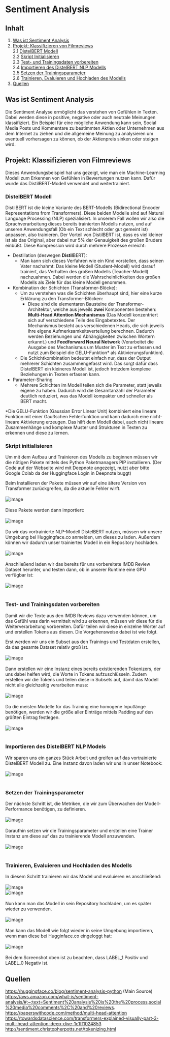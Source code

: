 # Sentiment Analysis
## Inhalt
1. [Was ist Sentiment Analysis](#heading1) <br>
2. [Projekt: Klassifizieren von Filmreviews](#heading2) <br>
	2.1 [DistelBERT Modell](#heading3) <br>
	2.2 [Skript Initialisieren](#heading4) <br>
	2.3 [Test- und Trainingsdaten vorbereiten](#heading5) <br>
	2.4 [Importieren des DistelBERT NLP Modells](#heading6) <br>
	2.5 [Setzen der Trainingsparameter](#heading7) <br>
	2.6 [Trainieren, Evaluieren und Hochladen des Modells](#heading8) <br>
3. [Quellen](#heading9) <br>

## Was ist Sentiment Analysis <a name="heading1"></a>
Die Sentiment Analyse ermöglicht das verstehen von Gefühlen in Texten. Dabei werden diese in positive, negative oder auch neutrale Meinungen klassifiziert. Ein Beispiel für eine mögliche Anwendung kann sein, Social Media Posts und Kommentare zu bestimmten Aktien oder Unternehmen aus dem Internet zu ziehen und die allgemeine Meinung zu analysieren um eventuell vorhersagen zu können, ob der Aktienpreis sinken oder steigen wird.
## Projekt: Klassifizieren von Filmreviews<a name="heading2"></a>
Dieses Anwendungsbeispiel hat uns gezeigt, wie man ein Machine-Learning Modell zum Erkennen von Gefühlen in Bewertungen nutzen kann. Dafür wurde das DistilBERT-Modell verwendet und weitertrainiert.
### DistelBERT Modell <a name="heading3"></a>
DistilBERT ist die kleine Variante des BERT-Modells (Bidirectional Encoder Representations from Transformers). Diese beiden Modelle sind auf Natural Language Processing (NLP) spezialisiert. In unserem Fall wollen wir also die Sprachverarbeitung dieses bereits trainierten Modells nutzen, und auf unseren Anwendungsfall (Ob ein Text schlecht oder gut gemeint ist) anpassen, also trainieren. Der Vorteil von DistilBERT ist, dass es viel kleiner ist als das Original, aber dabei nur 5% der Genauigkeit des großen Bruders einbüßt. Diese Kompression wird durch mehrere Prozesse erreicht:

-   Destillation (deswegen  **Distil**BERT):
    -   Man kann sich dieses Verfahren wie ein Kind vorstellen, dass seinen Vater nachahmt: Das kleine Modell (Student-Modell) wird darauf trainiert, das Verhalten des großen Modells (Teacher-Modell) nachzuahmen. Dabei werden die Wahrscheinlichkeiten des großen Modells als Ziele für das kleine Modell genommen.
-   Kombination der Schichten (Transformer-Blöcke):
    -   Um zu verstehen was die Schichten überhaupt sind, hier eine kurze Erklärung zu den Transformer-Blöcken:
        -   Diese sind die elementaren Bausteine der Transformer-Architektur, welche aus jeweils  **zwei**  Komponenten bestehen:  **Multi-Head Attention Mechanismus**  (Das Modell konzentriert sich auf verschiedene Teile des Eingabetextes. Der Mechanismus besteht aus verschiedenen Heads, die sich jeweils ihre eigene Aufmerksamkeitsverteilung berechnen. Dadurch werden Beziehungen und Abhängigkeiten zwischen Wörtern erkannt.) und  **Feedforward Neural Network**  (Verarbeitet die Ausgabe des Mechanismus um Muster im Text zu erfassen und nutzt zum Beispiel die GELU-Funktion* als Aktivierungsfunktion).
    -   Die Schichtkombination bedeutet einfach nur, dass der Output mehrerer Schichten zusammengefasst wird. Das sorgt dafür dass DistelBERT ein kleineres Modell ist, jedoch trotzdem komplexe Beziehungen in Texten erfassen kann.
-   Parameter-Sharing
    -   Mehrere Schichten im Modell teilen sich die Parameter, statt jeweils eigene zu haben. Dadurch wird die Gesamtanzahl der Parameter deutlich reduziert, was das Modell kompakter und schneller als BERT macht.

*Die GELU-Funktion (Gaussian Error Linear Unit) kombiniert eine lineare Funktion mit einer Gaußschen Fehlerfunktion und kann dadurch eine nicht-lineare Aktivierung erzeugen. Das hilft dem Modell dabei, auch nicht lineare Zusammenhänge und komplexe Muster und Strukturen in Texten zu erkennen und diese zu lernen.
### Skript initialisieren <a name="heading4"></a>
Um mit dem Aufbau und Trainieren des Modells zu beginnen müssen wir die nötigen Pakete mittels des Python Paketmanagers PIP installieren. (Der Code auf der Webseite wird mit Deepnote angezeigt, nutzt aber bitte Google Colab da der Huggingface Login in Deepnote buggt)

Beim Installieren der Pakete müssen wir auf eine ältere Version von Transformer zurückgreifen, da die aktuelle Fehler wirft. <br> <br>
![image](https://github.com/bladerunner-avalanche/Sentiment_Analysis/assets/117034924/7d8a2799-b148-4f32-bc2b-47e919e2c067) <br> <br>
Diese Pakete werden dann importiert: <br> <br>
![image](https://github.com/bladerunner-avalanche/Sentiment_Analysis/assets/117034924/a20043d8-b3b0-4f16-8cc3-4883dd283965) <br> <br>
Da wir das vortrainierte NLP-Modell DistelBERT nutzen, müssen wir unsere Umgebung bei Huggingface.co anmelden, um dieses zu laden. Außerdem können wir dadurch unser trainiertes Modell in ein Repository hochladen. <br> <br>
![image](https://github.com/bladerunner-avalanche/Sentiment_Analysis/assets/117034924/df688ad1-0910-474f-9516-2ac838b6ed1b) <br> <br>
Anschließend laden wir das bereits für uns vorbereitete IMDB Review Dataset herunter, und testen dann, ob in unserer Runtime eine GPU verfügbar ist: <br> <br>
![image](https://github.com/bladerunner-avalanche/Sentiment_Analysis/assets/117034924/761e2e17-bf35-4907-804f-536d603fce10) <br> <br>
### Test- und Trainingsdaten vorbereiten <a name="heading5"></a>
Damit wir die Texte aus den IMDB Reviews dazu verwenden können, um das Gefühl was darin vermittelt wird zu erkennen, müssen wir diese für die Weiterverarbeitung vorbereiten. Dafür teilen wir diese in einzelne Wörter auf und erstellen Tokens aus diesen. Die Vorgehensweise dabei ist wie folgt.

Erst werden wir uns ein Subset aus den Trainings und Testdaten erstellen, da das gesamte Dataset relativ groß ist. <br> <br>
![image](https://github.com/bladerunner-avalanche/Sentiment_Analysis/assets/117034924/87902984-e4d3-424c-bc26-f6354150eff7) <br> <br>
Dann erstellen wir eine Instanz eines bereits existierenden Tokenizers, der uns dabei helfen wird, die Worte in Tokens aufzuschlüsseln. Zudem erstellen wir die Tokens und teilen diese in Subsets auf, damit das Modell nicht alle gleichzeitig verarbeiten muss: <br> <br>
![image](https://github.com/bladerunner-avalanche/Sentiment_Analysis/assets/117034924/bee58e01-66e5-47e9-8ce8-acab6fe780c3) <br> <br>
Da die meisten Modelle für das Training eine homogene Inputlänge benötigen, werden wir die größe aller Einträge mittels Padding auf den größten Eintrag festlegen. <br> <br>
![image](https://github.com/bladerunner-avalanche/Sentiment_Analysis/assets/117034924/83e4b78a-d21d-4646-a473-3ad9bf59ccb3) <br> <br>
### Importieren des DistelBERT NLP Models <a name="heading6"></a>
Wir sparen uns ein ganzes Stück Arbeit und greifen auf das vortrainierte DistelBERT Modell zu. Eine Instanz davon laden wir uns in unser Notebook: <br> <br>
![image](https://github.com/bladerunner-avalanche/Sentiment_Analysis/assets/117034924/868f07e2-c637-4884-8ad0-99875954ac5a) <br> <br>
### Setzen der Trainingsparameter <a name="heading7"></a>
Der nächste Schritt ist, die Metriken, die wir zum Überwachen der Modell-Performance benötigen, zu definieren. <br> <br>
![image](https://github.com/bladerunner-avalanche/Sentiment_Analysis/assets/117034924/b88bb54a-91d4-47c1-b956-de5b1b245f39) <br> <br>
Daraufhin setzen wir die Trainingsparameter und erstellen eine Trainer Instanz um diese auf das zu trainierende Modell anzuwenden. <br> <br>
![image](https://github.com/bladerunner-avalanche/Sentiment_Analysis/assets/117034924/0eb8c383-9b15-42d6-985d-4e9ed1e4588f) <br> <br>
### Trainieren, Evaluieren und Hochladen des Modells <a name="heading8"></a>
In diesem Schritt trainieren wir das Model und evaluieren es anschließend: <br> <br>
![image](https://github.com/bladerunner-avalanche/Sentiment_Analysis/assets/117034924/7e6c96a9-55b3-4510-9e61-883346444e39) <br>
![image](https://github.com/bladerunner-avalanche/Sentiment_Analysis/assets/117034924/ac72c877-7c06-4d4b-b0ab-513b690a95cb) <br> <br>
Nun kann man das Modell in sein Repository hochladen, um es später wieder zu verwenden. <br> <br>
![image](https://github.com/bladerunner-avalanche/Sentiment_Analysis/assets/117034924/240e0076-93b0-4227-b1ba-1a94fd594afb) <br> <br>
Man kann das Modell wie folgt wieder in seine Umgebung importieren, wenn man diese bei Hugginface.co eingeloggt hat: <br> <br>
![image](https://github.com/bladerunner-avalanche/Sentiment_Analysis/assets/117034924/18b5b47e-76ca-4aae-9bf6-4785196d3dac) <br> <br>
Bei dem Screenshot oben ist zu beachten, dass LABEL_1 Positiv und LABEL_0 Negativ ist.
## Quellen <a name="heading9"></a>
https://huggingface.co/blog/sentiment-analysis-python (Main Source)
https://aws.amazon.com/what-is/sentiment-analysis/#:~:text=Sentiment%20analysis%20is%20the%20process,social%20media%20comments%2C%20and%20reviews.
https://paperswithcode.com/method/multi-head-attention
https://towardsdatascience.com/transformers-explained-visually-part-3-multi-head-attention-deep-dive-1c1ff1024853
http://sentiment.christopherpotts.net/tokenizing.html
